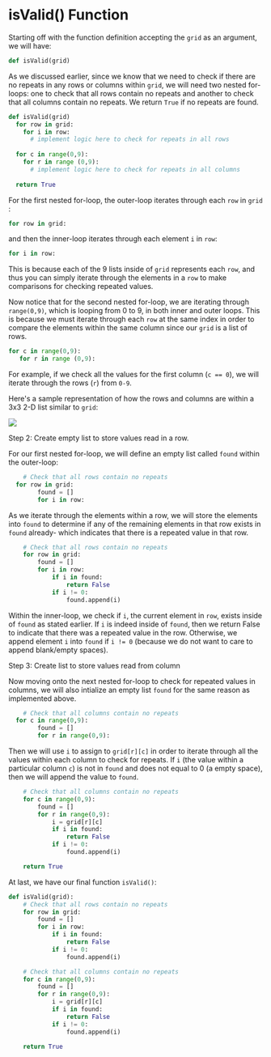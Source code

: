 <!--title={isValid()}-->

<!--badges={Algorithmns:36}-->

<!--concepts{Indexing 2D Lists, For Loops}-->

# isValid() Function

Starting off with the function definition accepting the `grid` as an argument, we will have:

```python
def isValid(grid)
```

As we discussed earlier, since we know that we need to check if there are no repeats in any rows or columns within `grid`, we will need two nested for-loops: one to check that all rows contain no repeats and another to check that all columns contain no repeats. We return `True` if no repeats are found.

```python
def isValid(grid)
  for row in grid:
    for i in row:
      # implement logic here to check for repeats in all rows
      
  for c in range(0,9):
    for r in range (0,9):
      # implement logic here to check for repeats in all columns
      
  return True
```

For the first nested for-loop, the outer-loop iterates through each `row` in `grid` :

```python
for row in grid:
```

and then the inner-loop iterates through each element `i`  in  `row`:

```python
for i in row:
```

This is because each of the 9 lists inside of `grid` represents each `row`, and thus you can simply iterate through the elements in a `row` to make comparisons for checking repeated values.

Now notice that for the second nested for-loop, we are iterating through  `range(0,9)`, which is looping from 0 to 9, in both inner and outer loops. This is because we must iterate through each `row` at the same index in order to compare the elements within the same column since our `grid` is a list of rows.

```python
for c in range(0,9):
   for r in range (0,9):
```

For example, if we check all the values for the first column (`c == 0`), we will iterate through the rows (`r`) from `0-9`.

Here's a sample representation of how the rows and columns are within a 3x3 2-D list similar to `grid`:

![](https://4.bp.blogspot.com/-6EPvK1jRrqE/VemgzdJu4ZI/AAAAAAAADsk/QnkWDlg6zpI/s1600/how%2Bto%2Bloop%2Bover%2B2D%2Barray%2Bin%2BJava.jpg)


Step 2: Create empty list to store values read in a row.


For our first nested for-loop, we will define an empty list called `found` within the outer-loop:

```python
	# Check that all rows contain no repeats
  for row in grid:
		found = []
		for i in row:
```

As we iterate through the elements within a row, we will store the elements into `found` to determine if any of the remaining elements in that row exists in `found` already- which indicates that there is a repeated value in that row. 

```python
	# Check that all rows contain no repeats
	for row in grid:
		found = []
		for i in row:
			if i in found:
				return False
			if i != 0:
				found.append(i)
```

Within the inner-loop, we check if `i`, the current element in `row`, exists inside of `found` as stated earlier. If `i` is indeed inside of `found`, then we return False to indicate that there was a repeated value in the row. Otherwise, we append element `i`  into `found` if `i != 0` (because we do not want to care to append blank/empty spaces).



Step 3: Create list to store values read from column


Now moving onto the next nested for-loop to check for repeated values in columns, we will also intialize an empty list `found` for the same reason as implemented above.

```python
	# Check that all columns contain no repeats
  for c in range(0,9):
		found = []
		for r in range(0,9):
```

Then we will use `i` to assign to `grid[r][c]`  in order to iterate through all the values within each column to  check for repeats. If `i` (the value within a particular column `c`) is not in `found` and does not equal to 0 (a empty space), then we will append the value to `found`.

```python
	# Check that all columns contain no repeats
	for c in range(0,9):
		found = []
		for r in range(0,9):
			i = grid[r][c]
			if i in found:
				return False
			if i != 0:
				found.append(i)

	return True
```

At last, we have our final function `isValid()`:

```python
def isValid(grid):
	# Check that all rows contain no repeats
	for row in grid:
		found = []
		for i in row:
			if i in found:
				return False
			if i != 0:
				found.append(i)

	# Check that all columns contain no repeats
	for c in range(0,9):
		found = []
		for r in range(0,9):
			i = grid[r][c]
			if i in found:
				return False
			if i != 0:
				found.append(i)

	return True
```


